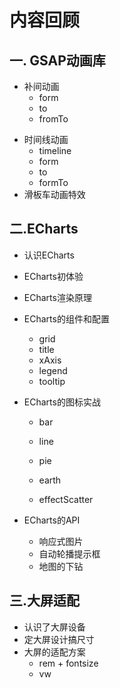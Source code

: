# 内容回顾

## 一. GSAP动画库

* 补间动画
  * form
  * to
  * fromTo

- 时间线动画
  - timeline
  - form
  - to
  - formTo
- 滑板车动画特效



## 二.ECharts

- 认识ECharts

- ECharts初体验

- ECharts渲染原理

- ECharts的组件和配置

  - grid
  - title
  - xAxis
  - legend
  - tooltip

- ECharts的图标实战

  - bar

  - line

  - pie

  - earth

  - effectScatter

    

- ECharts的API

  - 响应式图片
  - 自动轮播提示框
  - 地图的下钻



## 三.大屏适配

-  认识了大屏设备
- 定大屏设计搞尺寸
- 大屏的适配方案
  - rem + fontsize
  - vw

